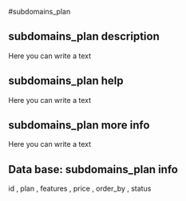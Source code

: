 #subdomains_plan
## subdomains_plan description
Here you can write a text

## subdomains_plan help
Here you can write a text

## subdomains_plan more info
Here you can write a text

## Data base: subdomains_plan info
id , 
  plan , 
  features , 
  price , 
  order_by , 
  status 
  